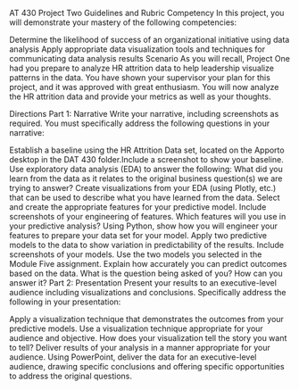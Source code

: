 AT 430 Project Two Guidelines and Rubric
Competency
In this project, you will demonstrate your mastery of the following competencies:

Determine the likelihood of success of an organizational initiative using data analysis
Apply appropriate data visualization tools and techniques for communicating data analysis results
Scenario
As you will recall, Project One had you prepare to analyze HR attrition data to help leadership visualize patterns in the data. You have shown your supervisor your plan for this project, and it was approved with great enthusiasm. You will now analyze the HR attrition data and provide your metrics as well as your thoughts.

Directions
Part 1: Narrative
Write your narrative, including screenshots as required. You must specifically address the following questions in your narrative:

Establish a baseline using the HR Attrition Data set, located on the Apporto desktop in the DAT 430 folder.Include a screenshot to show your baseline.
Use exploratory data analysis (EDA) to answer the following: What did you learn from the data as it relates to the original business question(s) we are trying to answer?
Create visualizations from your EDA (using Plotly, etc.) that can be used to describe what you have learned from the data.
Select and create the appropriate features for your predictive model. Include screenshots of your engineering of features.
Which features will you use in your predictive analysis?
Using Python, show how you will engineer your features to prepare your data set for your model.
Apply two predictive models to the data to show variation in predictability of the results. Include screenshots of your models.
Use the two models you selected in the Module Five assignment.
Explain how accurately you can predict outcomes based on the data.
What is the question being asked of you?
How can you answer it?
Part 2: Presentation
Present your results to an executive-level audience including visualizations and conclusions. Specifically address the following in your presentation:

Apply a visualization technique that demonstrates the outcomes from your predictive models.
Use a visualization technique appropriate for your audience and objective.
How does your visualization tell the story you want to tell?
Deliver results of your analysis in a manner appropriate for your audience.
Using PowerPoint, deliver the data for an executive-level audience, drawing specific conclusions and offering specific opportunities to address the original questions.
